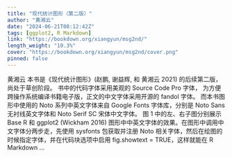 ```yaml
---
title: "现代统计图形（第二版）"
author: "黄湘云"
date: "2024-06-21T08:12:42Z"
tags: [ggplot2, R Markdown]
link: "https://bookdown.org/xiangyun/msg2nd/"
length_weight: "10.3%"
cover: "https://bookdown.org/xiangyun/msg2nd/cover.png"
pinned: false
---
```


黄湘云 本书是《现代统计图形》(赵鹏, 谢益辉, 和 黄湘云 2021) 的后续第二版，尚处于草创阶段。 书中的代码字体采用美观的 Source Code Pro 字体， 为方便跨操作系统编译书籍电子版，正文的中文字体采用开源的 fandol 字体。 而本书图形中使用的 Noto 系列中英文字体来自 Google Fonts 字体库，分别是 Noto Sans 无衬线英文字体和 Noto Serif SC 宋体中文字体。 图 1 中的左、右子图分别展示 Base R 和 ggplot2 (Wickham 2016) 图形中中英文字体的效果。在图形中调用中文字体分两步走，先使用 sysfonts 包获取并注册 Noto 相关字体，然后在绘图的时候指定字体，并在代码块选项中启用 fig.showtext = TRUE，这样就能在 R Markdown  ...
